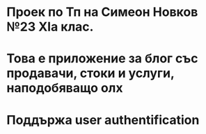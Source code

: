 # Проек по Тп на Симеон Новков №23 XIa клас.
# Това e приложение за блог със продавачи, стоки и услуги, наподобяващо олх
# Поддържа user authentification
